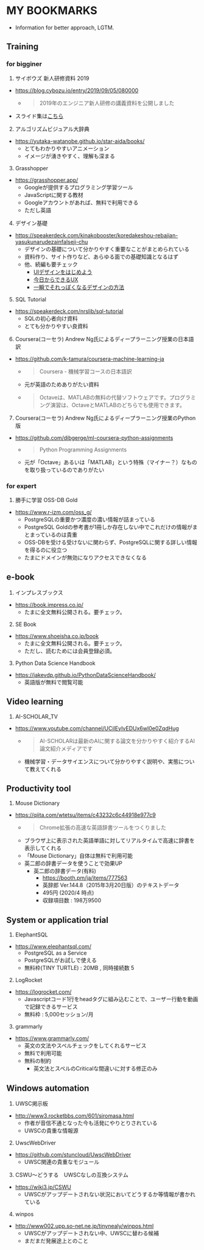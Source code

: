 # MY BOOKMARKS

- Information for better approach, LGTM.

## Training

### for bigginer

1. サイボウズ 新人研修資料 2019

- <https://blog.cybozu.io/entry/2019/09/05/080000>
  - > 2019年のエンジニア新人研修の講義資料を公開しました
- スライド集は[こちら](https://speakerdeck.com/cybozuinsideout)

2. アルゴリズムビジュアル大辞典

- <https://yutaka-watanobe.github.io/star-aida/books/>
  - とてもわかりやすいアニメーション
  - イメージが湧きやすく、理解も深まる

3. Grasshopper

- <https://grasshopper.app/>
  - Googleが提供するプログラミング学習ツール
  - JavaScriptに関する教材
  - Googleアカウントがあれば、無料で利用できる
  - ただし英語

4. デザイン基礎

- <https://speakerdeck.com/kinakobooster/koredakeshou-rebajian-yasukunarudezainfalseji-chu>
  - デザインの基礎について分かりやすく重要なことがまとめられている
  - 資料作り、サイト作りなど、あらゆる面での基礎知識となるはず
  - 他、続編も要チェック
    - [UIデザインをはじめよう](https://speakerdeck.com/kinakobooster/uidezainwohazimeyou)
    - [今日からできるUX](https://speakerdeck.com/kinakobooster/jin-ri-karadekiruuxdezain)
    - [一瞬でそれっぽくなるデザインの方法](https://speakerdeck.com/kinakobooster/shun-desoretupokunarudezainfalsefang-fa)

5. SQL Tutorial

- <https://speakerdeck.com/nrslib/sql-tutorial>
  - SQLの初心者向け資料
  - とても分かりやすい良資料

6. Coursera(コーセラ) Andrew Ng氏によるディープラーニング授業の日本語訳

- <https://github.com/k-tamura/coursera-machine-learning-ja>
  - > Coursera - 機械学習コースの日本語訳
  - 元が英語のためありがたい資料
  - > Octaveは、MATLABの無料の代替ソフトウェアです。プログラミング演習は、OctaveとMATLABのどちらでも使用できます。
  
7. Coursera(コーセラ) Andrew Ng氏によるディープラーニング授業のPython版

- <https://github.com/dibgerge/ml-coursera-python-assignments>
  - > Python Programming Assignments
  - 元が「Octave」あるいは「MATLAB」という特殊（マイナー？）なものを取り扱っているのでありがたい

### for expert

1. 勝手に学習 OSS-DB Gold

- <https://www.r-izm.com/oss_g/>
  - PostgreSQLの重要かつ濃度の濃い情報が詰まっている
  - PostgreSQL Goldの参考書が1冊しか存在しない中でこれだけの情報がまとまっているのは貴重
  - OSS-DBを受ける受けないに関わらず、PostgreSQLに関する詳しい情報を得るのに役立つ
  - たまにドメインが無効になりアクセスできなくなる

## e-book

1. インプレスブックス

- <https://book.impress.co.jp/>
  - たまに全文無料公開される。要チェック。

2. SE Book

- <https://www.shoeisha.co.jp/book>
  - たまに全文無料公開される。要チェック。
  - ただし、読むためには会員登録必須。

3. Python Data Science Handbook

- <https://jakevdp.github.io/PythonDataScienceHandbook/>
  - 英語版が無料で閲覧可能

## Video learning

1. AI-SCHOLAR_TV

- <https://www.youtube.com/channel/UCiIEyIvEDUx6wI0e0ZqdHug>
  - > AI-SCHOLARは最新のAIに関する論文を分かりやすく紹介するAI論文紹介メディアです
  - 機械学習・データサイエンスについて分かりやすく説明や、実態について教えてくれる

## Productivity tool

1. Mouse Dictionary

- <https://qiita.com/wtetsu/items/c43232c6c44918e977c9>
  - > Chrome拡張の高速な英語辞書ツールをつくりました
  - ブラウザ上に表示された英語単語に対してリアルタイムで高速に辞書を表示してくれる
  - 「Mouse Dictionary」自体は無料で利用可能
  - 英二郎の辞書データを使うことで効果UP
    - 英二郎の辞書データ(有料)
      - <https://booth.pm/ja/items/777563>
      - 英辞郎 Ver.144.8（2015年3月20日版）のテキストデータ
      - 495円 (2020/4 時点)
      - 収録項目数 : 198万9500

## System or application trial

1. ElephantSQL

- <https://www.elephantsql.com/>
  - PostgreSQL as a Service
  - PostgreSQLがお試しで使える
  - 無料枠(TINY TURTLE) : 20MB , 同時接続数 5

2. LogRocket

- <https://logrocket.com/>
  - Javascriptコード1行をheadタグに組み込むことで、ユーザー行動を動画で記録できるサービス
  - 無料枠 : 5,000セッション/月

3. grammarly

- <https://www.grammarly.com/>
  - 英文の文法やスペルチェックをしてくれるサービス
  - 無料で利用可能
  - 無料の制約
    - 英文法とスペルのCriticalな間違いに対する修正のみ
  
## Windows automation

1. UWSC掲示板

- <http://www3.rocketbbs.com/601/siromasa.html>
  - 作者が音信不通となった今も活発にやりとりされている
  - UWSCの貴重な情報源
  
2. UwscWebDriver

- <https://github.com/stuncloud/UwscWebDriver>
  - UWSC関連の貴重なモジュール

3. CSWU～どうする　UWSCなしの互換システム

- <https://wiki3.jp/CSWU>
  - UWSCがアップデートされない状況においてどうするか等情報が書かれている

4. winpos

- <http://www002.upp.so-net.ne.jp/tinynealy/winpos.html>
  - UWSCがアップデートされない中、UWSCに替わる候補
  - まだまだ発展途上とのこと
